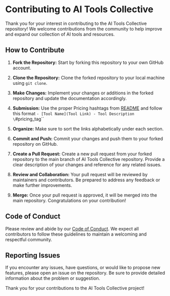 # Contributing to AI Tools Collective

Thank you for your interest in contributing to the AI Tools Collective repository! We welcome contributions from the community to help improve and expand our collection of AI tools and resources.

## How to Contribute

1. **Fork the Repository:** Start by forking this repository to your own GitHub account.

2. **Clone the Repository:** Clone the forked repository to your local machine using `git clone`.

3. **Make Changes:** Implement your changes or additions in the forked repository and update the documentation accordingly.

4. **Submission:** Use the proper Pricing hashtags from [README](README.md) and follow this format `- [Tool Name](Tool Link) - Tool Description \`#pricing_tag\``

5. **Organize:** Make sure to sort the links alphabetically under each section.

6. **Commit and Push:** Commit your changes and push them to your forked repository on GitHub.

7. **Create a Pull Request:** Create a new pull request from your forked repository to the main branch of AI Tools Collective repository. Provide a clear description of your changes and reference for any related issues.

8. **Review and Collaboration:** Your pull request will be reviewed by maintainers and contributors. Be prepared to address any feedback or make further improvements.

9. **Merge:** Once your pull request is approved, it will be merged into the main repository. Congratulations on your contribution!

## Code of Conduct

Please review and abide by our [Code of Conduct](CODE_OF_CONDUCT.md). We expect all contributors to follow these guidelines to maintain a welcoming and respectful community.

## Reporting Issues

If you encounter any issues, have questions, or would like to propose new features, please open an issue on the repository. Be sure to provide detailed information about the problem or suggestion.

Thank you for your contributions to the AI Tools Collective project!
